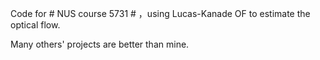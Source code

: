 Code for # NUS course 5731 # ，using Lucas-Kanade OF to estimate the optical flow.

Many others' projects are better than mine.

